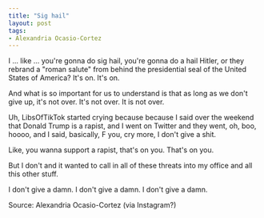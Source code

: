 ```yaml
---
title: "Sig hail"
layout: post
tags:
- Alexandria Ocasio-Cortez
---
```


I ... like ... you're gonna do sig hail, you're gonna do a hail Hitler, or they rebrand a "roman salute" from behind the presidential seal of the United States of America? It's on. It's on.

And what is so important for us to understand is that as long as we don't give up, it's not over. It's not over. It is not over.

Uh, LibsOfTikTok started crying because because I said over the weekend that Donald Trump is a rapist, and I went on Twitter and they went, oh, boo, hoooo, and I said, basically, F you, cry more, I don't give a shit.

Like, you wanna support a rapist, that's on you. That's on you.

But I don't and it wanted to call in all of these threats into my office and all this other stuff.

I don't give a damn. I don't give a damn. I don't give a damn.

Source: Alexandria Ocasio-Cortez (via Instagram?)
